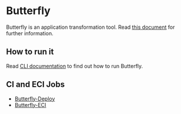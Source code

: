# Butterfly

Butterfly is an application transformation tool. Read [this document](https://engineering.paypalcorp.com/confluence/x/1XBiE) for further information.

## How to run it

Read [CLI documentation](butterfly-cli/README.md) to find out how to run Butterfly.

## CI and ECI Jobs

- [Butterfly-Deploy](https://ci.paypalcorp.com/Butterfly-CI-8588/job/Butterfly-Deploy/)
- [Butterfly-ECI](https://ciapi-pilot.us-central1.gcp.dev.paypalinc.com/Butterfly-ECI-4122/job/Butterfly-ECI-4122_pullrequest/)
